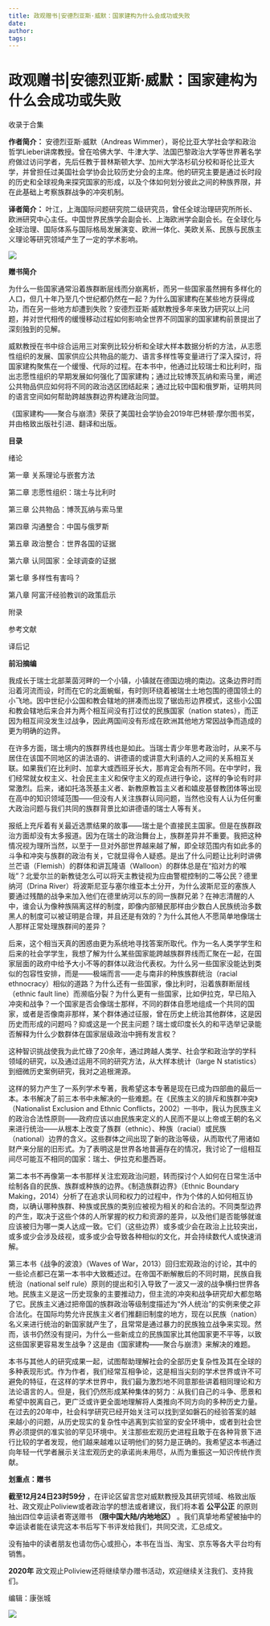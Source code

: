 ```yaml
---
title: 政观赠书|安德烈亚斯·威默：国家建构为什么会成功或失败
date: 
author: 
tags: 
---
```

# 政观赠书|安德烈亚斯·威默：国家建构为什么会成功或失败


收录于合集

**作者简介：** 安德烈亚斯·威默（Andreas
Wimmer），哥伦比亚大学社会学和政治哲学Lieber讲席教授。曾在哈佛大学、牛津大学、法国巴黎政治大学等世界著名学府做过访问学者，先后任教于普林斯顿大学、加州大学洛杉矶分校和哥伦比亚大学，并曾担任过美国社会学协会比较历史分会的主席。他的研究主要是通过长时段的历史和全球视角来探究国家的形成，以及个体如何划分彼此之间的种族界限，并在此基础上考察族群战争的冲突机制。

  

 **译者简介：**
叶江，上海国际问题研究院二级研究员，曾任全球治理研究所所长、欧洲研究中心主任。中国世界民族学会副会长、上海欧洲学会副会长。在全球化与全球治理、国际体系与国际格局发展演变、欧洲一体化、美欧关系、民族与民族主义理论等研究领域产生了一定的学术影响。

  

  

  

![](/images/356/2.png)

  

 **赠书简介**

  

为什么一些国家通常沿着族群断层线而分崩离析，而另一些国家虽然拥有多样化的人口，但几十年乃至几个世纪都仍然在一起？为什么国家建构在某些地方获得成功，而在另一些地方却遭到失败？安德烈亚斯·威默教授多年来致力研究以上问题，并对世代相传的缓慢移动过程如何影响全世界不同国家的国家建构前景提出了深刻独到的见解。

  

威默教授在书中综合运用三对案例比较分析和全球大样本数据分析的方法，从志愿性组织的发展、国家供应公共物品的能力、语言多样性等变量进行了深入探讨，将国家建构聚焦在一个缓慢、代际的过程。在本书中，他通过比较瑞士和比利时，指出志愿性组织的早期发展如何强化了国家建构；通过比较博茨瓦纳和索马里，阐述公共物品供应如何将不同的政治选区团结起来；通过比较中国和俄罗斯，证明共同的语言空间如何帮助跨越族群边界构建政治同盟。

  

《国家建构——聚合与崩溃》荣获了美国社会学协会2019年巴林顿·摩尔图书奖，并由格致出版社引进、翻译和出版。

  

  

 **目录**

绪论

  

第一章 关系理论与嵌套方法

  

第二章 志愿性组织：瑞士与比利时

  

第三章 公共物品：博茨瓦纳与索马里

  

第四章 沟通整合：中国与俄罗斯

  

第五章 政治整合：世界各国的证据

  

第六章 认同国家：全球调查的证据

  

第七章 多样性有害吗？

  

第八章 阿富汗经验教训的政策启示

  

附录

  

参考文献

  

译后记

  

  

 **前沿摘编**

  

我成长于瑞士北部莱茵河畔的一个小镇，小镇就在德国边境的南边。这条边界时而沿着河流而设，时而在它的北面蜿蜒，有时则环绕着被瑞士土地包围的德国领土的小飞地。因中世纪小公国和教会辖地的拼凑而出现了锯齿形边界模式，这些小公国和教会辖地后来合并为两个相互间没有打过仗的民族国家（nation
states），而正因为相互间没发生过战争，因此两国间没有形成在欧洲其他地方常因战争而造成的更为明确的边界。

  

在许多方面，瑞士境内的族群界线也是如此。当瑞士青少年思考政治时，从来不与居住在该国不同地区的讲法语的、讲德语的或讲意大利语的人之间的关系相互关联。如果我们在比利时、加拿大或西班牙长大，那肯定会有所不同。在中学时，我们经常就女权主义、社会民主主义和保守主义的观点进行争论，这样的争论有时非常激烈。后来，诸如托洛茨基主义者、新教原教旨主义者和嬉皮基督教团体等出现在高中的知识领域范围——但没有人关注族群认同问题，当然也没有人认为任何重大政治问题与我们共同的族群背景比如讲德语的瑞士人等有关。

  

报纸上充斥着有关最近选票结果的故事——瑞士是个直接民主国家。但是在族群政治方面却没有太多报道。因为在瑞士的政治舞台上，族群差异并不重要。我把这种情况视为理所当然，以至于一旦对外部世界越来越了解，即全球范围内有如此多的斗争和冲突与族群的政治有关，它就显得令人疑惑。是出了什么问题让比利时讲佛兰芒语（Flemish）的群体和讲瓦隆语（Walloon）的群体总是在“掐对方的喉咙”？北爱尔兰的新教徒怎么可以将天主教徒视为应由警棍控制的二等公民？德里纳河（Drina
River）将波斯尼亚与塞尔维亚本土分开，为什么波斯尼亚的塞族人要通过残酷的战争来加入他们在德里纳河以东的同一族群兄弟？在神志清醒的人中，谁会认为像种族隔离这样的制度，即像内部殖民那样由少数白人民族统治多数黑人的制度可以被证明是合理，并且还是有效的？为什么其他人不愿简单地像瑞士人那样正常处理族群间的差异？

  

后来，这个相当天真的困惑由更为系统地寻找答案所取代。作为一名人类学学生和后来的社会学学生，我想了解为什么某些国家能跨越族群界线而汇聚在一起，在国家层面的政府中给予大小不等的群体以政治代表权。为什么另一些国家没能达到类似的包容性安排，而是——极端而言——走与南非的种族族群统治（racial
ethnocracy）相似的道路？为什么还有一些国家，像比利时，沿着族群断层线（ethnic fault
line）而濒临分裂？为什么更有一些国家，比如伊拉克，早已陷入冲突和战争？一个国家是否会像瑞士那样，不同的群体自愿地组成一个共同的国家，或者是否像南非那样，某个群体通过征服，曾在历史上统治其他群体，这是因历史而形成的问题吗？抑或这是一个民主问题？瑞士或印度长久的和平选举记录能否解释为什么少数群体在国家层级政治中拥有发言权？

  

这种智识挑战使我为此忙碌了20余年，通过跨越人类学、社会学和政治学的学科领域的研究，以及通过运用不同的研究方法，从大样本统计（large N
statistics）到细微历史案例研究，我对之追根溯源。

  

这样的努力产生了一系列学术专著，我希望这本专著是现在已成为四部曲的最后一本。本书解决了前三本书中未解决的一些难题。在《民族主义的排斥和族群冲突》（Nationalist
Exclusion and Ethnic
Conflicts，2002）一书中，我认为民族主义的政治合法性原则——政府应该以由民族来定义的人民而不是以上帝或王朝的名义来进行统治——从根本上改变了族群（ethnic）、种族（racial）或民族（national）边界的含义。这些群体之间出现了新的政治等级，从而取代了用诸如财产来分层的旧形式。为了表明这是世界各地普遍存在的情况，我讨论了一组相互间尽可能互不相同的国家：瑞士、伊拉克和墨西哥。

  

第二本书不再像第一本书那样关注宏观政治问题，转而探讨个人如何在日常生活中绘制各自的民族、族群或种族的边界。《制造族群边界》（Ethnic Boundary
Making，2014）分析了在追求认同和权力的过程中，作为个体的人如何相互协商，以确认哪种族群、种族或民族的类别应被视为相关的和合法的。不同类型边界的产生，取决于这些个体的人所掌握的权力和资源的差异，以及他们是否能够就谁应该被归为哪一类人达成一致。它们（这些边界）或多或少会在政治上比较突出，或多或少会涉及歧视，或多或少会导致各种相似的文化，并会持续数代人或快速消解。

  

第三本书《战争的波浪》（Waves of
War，2013）回归宏观政治的讨论，其中的一些论点都已在第一本书中大致概述过。在帝国不断解散后的不同时期，民族自我统治（national self
rule）原则的提出和引入导致了一波又一波的战争横扫世界各地。民族主义是这一历史现象的主要推动力，但主流的冲突和战争研究却大都忽略了它。民族主义通过把帝国的族群政治等级制度描述为“外人统治”的实例来使之非合法化。在国际均势允许民族主义者们推翻旧制度的地方，现在以民族（nation）名义来进行统治的新国家就产生了，且常常是通过暴力的民族独立战争来实现。然而，该书仍然没有提问，为什么一些新成立的民族国家比其他国家更不平等，以致这些国家更容易发生战争？这是由《国家建构——聚合与崩溃》来解决的难题。

  

本书与其他人的研究成果一起，试图帮助理解社会的全部历史复杂性及其在全球的多种表现形式。作为作者，我们经常互相争论，这是相当尖刻的学术世界或许不可避免的特征，在这样的学术世界中，我们最为激烈地不同意那些讲着相同理论和方法论语言的人。但是，我们仍然形成某种集体的努力：从我们自己的斗争、愿景和希望中脱离自己，更广泛或许更全面地理解将人类推向不同方向的多种历史力量。在过去的20年中，社会科学研究已经开始关注可以找到坚如磐石的经验答案的越来越小的问题，从历史现实的复杂性中逃离到实验室的安全环境中，或者到社会世界必须提供的准实验的罕见环境中。关注那些宏观历史进程且敢于在各种背景下进行比较的学者发现，他们越来越难以证明他们的努力是正确的。我希望这本书通过向年轻一代学者展示关注宏观历史的承诺尚未用尽，从而为重振这一知识传统作贡献。

  

  

 **划重点：赠书**

  

 **截至12月24日23时59分** ，在评论区留言您对威默教授及其研究领域、格致出版社、政文观止Poliview或者政治学的想法或者建议，我们将本着
**公平公正** 的原则抽出四位幸运读者寄送赠书 **（限中国大陆/内地地区）**
。我们真挚地希望被抽中的幸运读者能在读完这本书后写下书评发给我们，共同交流，汇总成文。

  

没有抽中的读者朋友也请勿伤心或担心，本书在当当、淘宝、京东等各大平台均有销售。

  

 **2020年** 政文观止Poliview还将继续举办赠书活动，欢迎继续关注我们、支持我们。

  

  

编辑：康张城

  

![](/images/356/3.jpeg)

  

